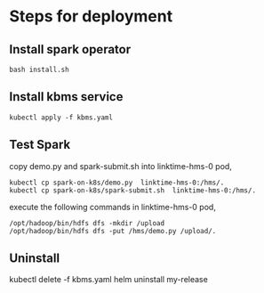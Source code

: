 # Steps for deployment

## Install spark operator

```shell
bash install.sh
```

## Install kbms service

```shell
kubectl apply -f kbms.yaml
```

## Test Spark
copy demo.py and spark-submit.sh into linktime-hms-0 pod,
```
kubectl cp spark-on-k8s/demo.py  linktime-hms-0:/hms/.
kubectl cp spark-on-k8s/spark-submit.sh  linktime-hms-0:/hms/.
```
execute the following commands in linktime-hms-0 pod,
```
/opt/hadoop/bin/hdfs dfs -mkdir /upload
/opt/hadoop/bin/hdfs dfs -put /hms/demo.py /upload/.

```

## Uninstall
kubectl delete -f kbms.yaml
helm uninstall my-release
